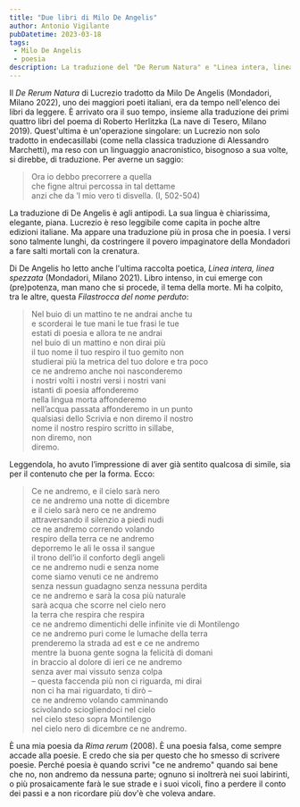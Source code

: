 ```yaml
---
title: "Due libri di Milo De Angelis"
author: Antonio Vigilante
pubDatetime: 2023-03-18
tags:
 - Milo De Angelis
 - poesia
description: La traduzione del "De Rerum Natura" e "Linea intera, linea spezzata".
---
```


Il _De Rerum Natura_ di Lucrezio tradotto da Milo De Angelis (Mondadori, Milano 2022), uno dei maggiori poeti italiani, era da tempo nell'elenco dei libri da leggere. È arrivato ora il suo tempo, insieme alla traduzione dei primi quattro libri del poema di Roberto Herlitzka (La nave di Tesero, Milano 2019). Quest'ultima è un'operazione singolare: un Lucrezio non solo tradotto in endecasillabi (come nella classica traduzione di Alessandro Marchetti), ma reso con un linguaggio anacronistico, bisognoso a sua volte, si direbbe, di traduzione. Per averne un saggio:

> Ora io debbo precorrere a quella  
che figne altrui percossa in tal dettame  
anzi che da ’l mio vero ti disvella. (I, 502-504)

La traduzione di De Angelis è agli antipodi. La sua lingua è chiarissima, elegante, piana. Lucrezio è reso leggibile come capita in poche altre edizioni italiane. Ma appare una traduzione più in prosa che in poesia. I versi sono talmente lunghi, da costringere il povero impaginatore della Mondadori a fare salti mortali con la crenatura.<!--more-->

Di De Angelis ho letto anche l'ultima raccolta poetica, _Linea intera, linea spezzata_ (Mondadori, Milano 2021). Libro intenso, in cui emerge con (pre)potenza, man mano che si procede, il tema della morte. Mi ha colpito, tra le altre, questa _Filastrocca del nome perduto_:

> Nel buio di un mattino te ne andrai anche tu  
e scorderai le tue mani le tue frasi le tue  
estati di poesia e allora te ne andrai  
nel buio di un mattino e non dirai più  
il tuo nome il tuo respiro il tuo gemito non  
studierai più la metrica del tuo dolore e tra poco  
ce ne andremo anche noi nasconderemo  
i nostri volti i nostri versi i nostri vani  
istanti di poesia affonderemo  
nella lingua morta affonderemo  
nell’acqua passata affonderemo in un punto  
qualsiasi dello Scrivia e non diremo il nostro  
nome il nostro respiro scritto in sillabe,  
non diremo, non  
diremo.

Leggendola, ho avuto l’impressione di aver già sentito qualcosa di simile, sia per il contenuto che per la forma. Ecco:

> Ce ne andremo, e il cielo sarà nero  
ce ne andremo una notte di dicembre  
e il cielo sarà nero ce ne andremo  
attraversando il silenzio a piedi nudi  
ce ne andremo correndo volando  
respiro della terra ce ne andremo  
deporremo le ali le ossa il sangue  
il trono dell’io il conforto degli angeli  
ce ne andremo nudi e senza nome  
come siamo venuti ce ne andremo  
senza nessun guadagno senza nessuna perdita  
ce ne andremo e sarà la cosa più naturale  
sarà acqua che scorre nel cielo nero  
la terra che respira che respira  
ce ne andremo dimentichi delle infinite vie di Montilengo  
ce ne andremo puri come le lumache della terra  
prenderemo la strada ad est e ce ne andremo  
mentre la buona gente sogna la felicità di domani  
in braccio al dolore di ieri ce ne andremo  
senza aver mai vissuto senza colpa  
– questa faccenda più non ci riguarda, mi dirai  
non ci ha mai riguardato, ti dirò –   
ce ne andremo volando camminando  
scivolando sciogliendoci nel cielo  
nel cielo steso sopra Montilengo  
nel cielo nero di dicembre ce ne andremo.

È una mia poesia da _Rima rerum_ (2008). È una poesia falsa, come sempre accade alla poesie. E credo che sia per questo che ho smesso di scrivere poesie. Perché poesia è quando scrivi "ce ne andremo" quando sai bene che no, non andremo da nessuna parte; ognuno si inoltrerà nei suoi labirinti, o più prosaicamente farà le sue strade e i suoi vicoli, fino a perdere il conto dei passi e a non ricordare più dov'è che voleva andare.


